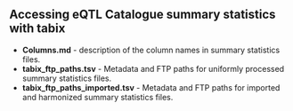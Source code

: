 ## Accessing eQTL Catalogue summary statistics with tabix

* **Columns.md** - description of the column names in summary statistics files.
* **tabix_ftp_paths.tsv** - Metadata and FTP paths for uniformly processed summary statistics files.
* **tabix_ftp_paths_imported.tsv** - Metadata and FTP paths for imported and harmonized summary statistics files.

